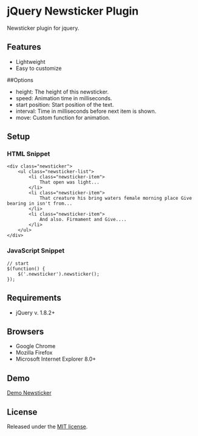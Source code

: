 # jQuery Newsticker Plugin
Newsticker plugin for jquery.

## Features
- Lightweight
- Easy to customize

##Options
- height: The height of this newsticker.
- speed: Animation time in milliseconds.
- start position: Start position of the text. 
- interval: Time in milliseconds before next item is shown.
- move: Custom function for animation.

## Setup
### HTML Snippet

	<div class="newsticker">
	    <ul class="newsticker-list">
	        <li class="newsticker-item">
	        	That open was light...
	        </li>
	        <li class="newsticker-item">
	        	That creature his bring waters female morning place Give bearing in isn't from...
	        </li>
	        <li class="newsticker-item">
	        	And also. Firmament and Give....
	        </li>
	    </ul>
	</div>

### JavaScript Snippet

	// start
	$(function() {
		$('.newsticker').newsticker();
	});

## Requirements
- jQuery v. 1.8.2+  

## Browsers
- Google Chrome
- Mozilla Firefox
- Microsoft Internet Explorer 8.0+

## Demo
[Demo Newsticker](http://cythilya.github.io/jquery-newsticker)

## License
Released under the [MIT license](http://opensource.org/licenses/MIT).